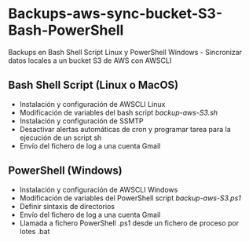 # Backups-aws-sync-bucket-S3-Bash-PowerShell
Backups en Bash Shell Script Linux y PowerShell Windows - Sincronizar datos locales a un bucket S3 de AWS con AWSCLI

## Bash Shell Script (Linux o MacOS)

- Instalación y configuración de AWSCLI Linux
- Modificación de variables del bash script *backup-aws-S3.sh*
- Instalación y configuración de SSMTP
- Desactivar alertas automáticas de cron y programar tarea para la ejecución de un script sh
- Envío del fichero de log a una cuenta Gmail

## PowerShell (Windows)

- Instalación y configuración de AWSCLI Windows
- Modificación de variables del PowerShell script *backup-aws-S3.ps1*
- Definir sintaxis de directorios
- Envío del fichero de log a una cuenta Gmail
- Llamada a fichero PowerShell .ps1 desde un fichero de proceso por lotes .bat
